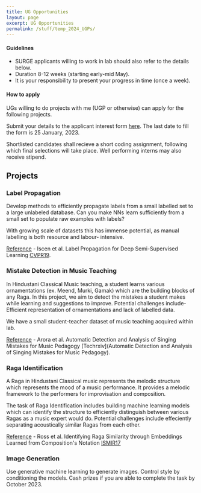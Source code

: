 ```yaml
---
title: UG Opportunities
layout: page
excerpt: UG Opportunities
permalink: /stuff/temp_2024_UGPs/
---
```


#### Guidelines
- SURGE applicants willing to work in lab should also refer to the details below.
- Duration 8-12 weeks (starting early-mid May). 
- It is your responsibility to present your progress in time (once a week).

#### How to apply
UGs willing to do projects with me (UGP or otherwise) can apply for the following projects. 

Submit your details to the applicant interest form [here](https://forms.office.com/r/CTGv1cpM5F). The last date to fill the form is 25 January, 2023.

Shortlisted candidates shall recieve a short coding assignment, following which final selections will take place.
Well performing interns may also receive stipend.

## Projects

### Label Propagation
Develop methods to efficiently propagate labels from a small labelled set to a large unlabeled database. Can you make NNs learn sufficiently from a small set to populate raw examples with labels?

With growing scale of datasets this has immense potential, as manual labelling is both resource and labour- intensive.

<u>Reference</u> - Iscen et al. Label Propagation for Deep Semi-Supervised Learning [CVPR19](https://openaccess.thecvf.com/content_CVPR_2019/papers/Iscen_Label_Propagation_for_Deep_Semi-Supervised_Learning_CVPR_2019_paper.pdf).

### Mistake Detection in Music Teaching
In Hindustani Classical Music teaching, a student learns various ornamentations (ex. Meend, Murki, Gamak) which are the building blocks of any Raga. In this project, we aim to detect the mistakes a student makes while learning and suggestions to improve. Potential challenges include- Efficient representation of ornamentations and lack of labelled data.

We have a small student-teacher dataset of music teaching acquired within lab.

<u>Reference</u> - Arora et al. Automatic Detection and Analysis of Singing Mistakes for Music Pedagogy [Techrxiv](Automatic Detection and Analysis of Singing Mistakes for Music Pedagogy).

### Raga Identification
A Raga in Hindustani Classical music represents the melodic structure which represents the mood of a music performance. It provides a melodic framework to the performers for improvisation and composition. 

The task of Raga Identification includes building machine learning models which can identify the structure to efficiently distinguish between various Ragas as a music expert would do. Potential challenges include effeciently separating acoustically similar Ragas from each other.

<u>Reference</u> - Ross et al. Identifying Raga Similarity through Embeddings Learned from Composition's Notation [ISMIR17](https://archives.ismir.net/ismir2017/paper/000122.pdf)

### Image Generation
Use generative machine learning to generate images. Control style by conditioning the models. Cash prizes if you are able to complete the task by October 2023.